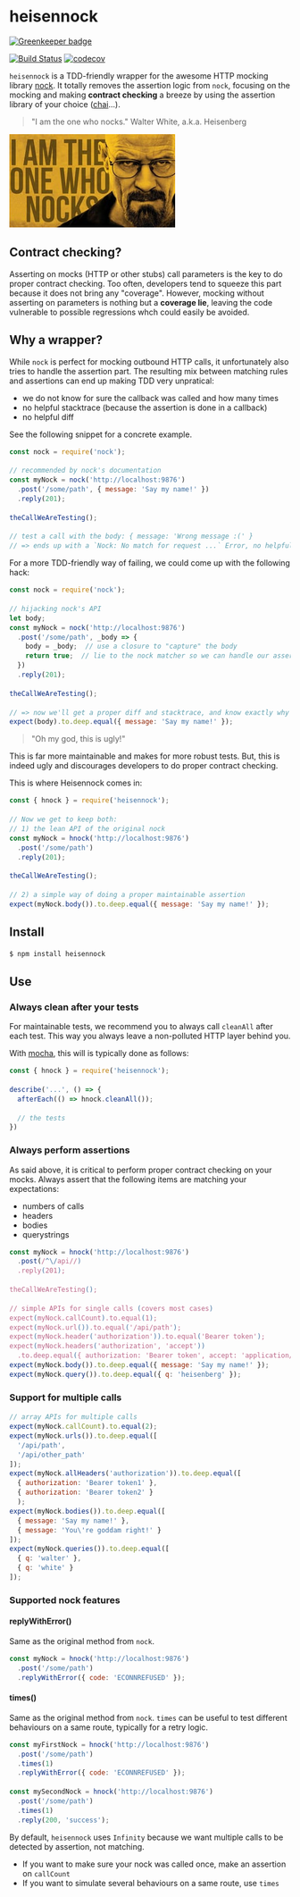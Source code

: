 # heisennock

[![Greenkeeper badge](https://badges.greenkeeper.io/sabiwara/heisennock.svg)](https://greenkeeper.io/)

[![Build Status](https://travis-ci.org/sabiwara/heisennock.svg?branch=master)](https://travis-ci.org/sabiwara/heisennock)
[![codecov](https://codecov.io/gh/sabiwara/heisennock/branch/master/graph/badge.svg)](https://codecov.io/gh/sabiwara/heisennock)

`heisennock` is a TDD-friendly wrapper for the awesome HTTP mocking library [nock](https://github.com/node-nock/nock).
It totally removes the assertion logic from `nock`, focusing on the mocking and making **contract checking** a breeze by using the assertion library of your choice ([chai](http://chaijs.com/)...).

> "I am the one who nocks." Walter White, a.k.a. Heisenberg

![I am the one who knocks](./heisenberg.jpg)

## Contract checking?

Asserting on mocks (HTTP or other stubs) call parameters is the key to do proper contract checking.
Too often, developers tend to squeeze this part because it does not bring any "coverage".
However, mocking without asserting on parameters is nothing but a **coverage lie**,
leaving the code vulnerable to possible regressions whch could easily be avoided.

## Why a wrapper?

While `nock` is perfect for mocking outbound HTTP calls, it unfortunately also tries to handle the assertion part.
The resulting mix between matching rules and assertions can end up making TDD very unpratical:
- we do not know for sure the callback was called and how many times
- no helpful stacktrace (because the assertion is done in a callback)
- no helpful diff

See the following snippet for a concrete example.

```javascript
const nock = require('nock');

// recommended by nock's documentation
const myNock = nock('http://localhost:9876')
  .post('/some/path', { message: 'Say my name!' })
  .reply(201);

theCallWeAreTesting();

// test a call with the body: { message: 'Wrong message :(' }
// => ends up with a `Nock: No match for request ...` Error, no helpful stacktrace
```

For a more TDD-friendly way of failing, we could come up with the following hack:

```javascript
const nock = require('nock');

// hijacking nock's API
let body;
const myNock = nock('http://localhost:9876')
  .post('/some/path', _body => {
    body = _body;  // use a closure to "capture" the body
    return true;  // lie to the nock matcher so we can handle our assertion later
  })
  .reply(201);

theCallWeAreTesting();

// => now we'll get a proper diff and stacktrace, and know exactly why we failed
expect(body).to.deep.equal({ message: 'Say my name!' });
```

> "Oh my god, this is ugly!"

This is far more maintainable and makes for more robust tests.
But, this is indeed ugly and discourages developers to do proper contract checking.

This is where Heisennock comes in:

```javascript
const { hnock } = require('heisennock');

// Now we get to keep both:
// 1) the lean API of the original nock
const myNock = hnock('http://localhost:9876')
  .post('/some/path')
  .reply(201);

theCallWeAreTesting();

// 2) a simple way of doing a proper maintainable assertion
expect(myNock.body()).to.deep.equal({ message: 'Say my name!' });
```

## Install

```sh
$ npm install heisennock
```

## Use

### Always clean after your tests

For maintainable tests, we recommend you to always call `cleanAll` after each test.
This way you always leave a non-polluted HTTP layer behind you.

With [mocha](http://mochajs.org/), this will is typically done as follows:

```javascript
const { hnock } = require('heisennock');

describe('...', () => {
  afterEach(() => hnock.cleanAll());

  // the tests
})
```

### Always perform assertions

As said above, it is critical to perform proper contract checking on your mocks.
Always assert that the following items are matching your expectations:
- numbers of calls
- headers
- bodies
- querystrings

```javascript
const myNock = hnock('http://localhost:9876')
  .post(/^\/api//)
  .reply(201);

theCallWeAreTesting();

// simple APIs for single calls (covers most cases)
expect(myNock.callCount).to.equal(1);
expect(myNock.url()).to.equal('/api/path');
expect(myNock.header('authorization')).to.equal('Bearer token');
expect(myNock.headers('authorization', 'accept'))
  .to.deep.equal({ authorization: 'Bearer token', accept: 'application/json' });
expect(myNock.body()).to.deep.equal({ message: 'Say my name!' });
expect(myNock.query()).to.deep.equal({ q: 'heisenberg' });
```

### Support for multiple calls

```javascript
// array APIs for multiple calls
expect(myNock.callCount).to.equal(2);
expect(myNock.urls()).to.deep.equal([
  '/api/path',
  '/api/other_path'
]);
expect(myNock.allHeaders('authorization')).to.deep.equal([
  { authorization: 'Bearer token1' },
  { authorization: 'Bearer token2' }
  );
expect(myNock.bodies()).to.deep.equal([
  { message: 'Say my name!' },
  { message: 'You\'re goddam right!' }
]);
expect(myNock.queries()).to.deep.equal([
  { q: 'walter' },
  { q: 'white' }
]);
```

### Supported nock features

#### replyWithError()

Same as the original method from `nock`.

```javascript
const myNock = hnock('http://localhost:9876')
  .post('/some/path')
  .replyWithError({ code: 'ECONNREFUSED' });
```

#### times()

Same as the original method from `nock`.
`times` can be useful to test different behaviours on a same route, typically for a retry logic.

```javascript
const myFirstNock = hnock('http://localhost:9876')
  .post('/some/path')
  .times(1)
  .replyWithError({ code: 'ECONNREFUSED' });

const mySecondNock = hnock('http://localhost:9876')
  .post('/some/path')
  .times(1)
  .reply(200, 'success');
```

By default, `heisennock` uses `Infinity` because we want multiple calls to be detected by assertion, not matching.
- If you want to make sure your nock was called once, make an assertion on `callCount`
- If you want to simulate several behaviours on a same route, use `times`
